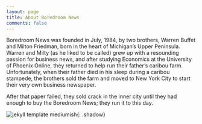 ```yaml
---
layout: page
title: About Boredroom News
comments: false
---
```


Boredroom News was founded in July, 1984, by two brothers, Warren Buffet and Milton Friedman, born in the heart of Michigan’s Upper Peninsula. Warren and Milty (as he liked to be called) grew up with a resounding passion for business news, and after studying Economics at the University of Phoenix Online, they returned to help run their father’s caribou farm. Unfortunately, when their father died in his sleep during a caribou stampede, the brothers sold the farm and moved to New York City to start their very own business newspaper.

After that paper failed, they sold crack in the inner city until they had enough to buy the Boredroom News; they run it to this day.

![jekyll template mediumish]({{site.baseurl}}/assets/images/founders.jpg){: .shadow}

